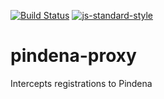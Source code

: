 [![Build Status](https://travis-ci.org/telemark/pindena-proxy.svg?branch=master)](https://travis-ci.org/telemark/pindena-proxy)
[![js-standard-style](https://img.shields.io/badge/code%20style-standard-brightgreen.svg?style=flat)](https://github.com/feross/standard)
# pindena-proxy
Intercepts registrations to Pindena
